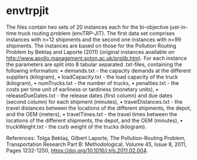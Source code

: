 # envtrpjit
The files contain two sets of 20 instances each for the bi-objective just-in-time truck routing problem (envTRP-JIT).
The first data set comprises instances with n=12 shipments and the second one instances with n=99 shipments. The instances are based on those for the Pollution Routing Problem by Bektaş and Laporte (2011) (original instances available on http://www.apollo.management.soton.ac.uk/prplib.htm).
For each instance the parameters are split into 8 tabular separated .txt-files, containing the following information:
•	demands.txt - the capacity demands at the different suppliers (kilogram),
•	loadCapacity.txt - the load capacity of the truck (kilogram),
•	numTrucks.txt - the number of trucks,
•	penalties.txt - the costs per time unit of earliness or tardiness (monetary units),
•	releaseDueDates.txt - the release dates (first column) and due dates (second column) for each shipment (minutes),
•	travelDistances.txt - the travel distances between the locations of the different shipments, the depot, and the OEM (meters),
•	travelTimes.txt - the travel times between the locations of the different shipments, the depot, and the OEM (minutes),
•	truckWeight.txt - the curb weight of the trucks (kilogram).

References:
Tolga Bektaş, Gilbert Laporte, The Pollution-Routing Problem, Transportation Research Part B: Methodological, Volume 45, Issue 8, 2011, Pages 1232-1250, https://doi.org/10.1016/j.trb.2011.02.004.

